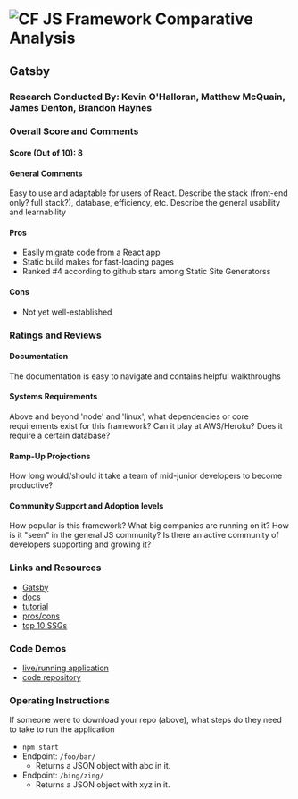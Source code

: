 ![CF](http://i.imgur.com/7v5ASc8.png) JS Framework Comparative Analysis
=======================================================================

## Gatsby

### Research Conducted By: Kevin O'Halloran, Matthew McQuain, James Denton, Brandon Haynes

### Overall Score and Comments
#### Score (Out of 10): 8
#### General Comments
Easy to use and adaptable for users of React.
Describe the stack (front-end only? full stack?), database, efficiency, etc. Describe the general usability and learnability

#### Pros
* Easily migrate code from a React app
* Static build makes for fast-loading pages
* Ranked #4 according to github stars among Static Site Generatorss

#### Cons
* Not yet well-established

### Ratings and Reviews
#### Documentation
The documentation is easy to navigate and contains helpful walkthroughs

#### Systems Requirements
Above and beyond 'node' and 'linux', what dependencies or core requirements exist for this framework?  Can it play at  AWS/Heroku?  Does it require a certain database?

#### Ramp-Up Projections
How long would/should it take a team of mid-junior developers to become productive?

#### Community Support and Adoption levels
How popular is this framework? What big companies are running on it? How is it "seen" in the general JS community?  Is there an active community of developers supporting and growing it?


### Links and Resources
* [Gatsby](https://www.gatsbyjs.org/)
* [docs](https://www.gatsbyjs.org/docs/)
* [tutorial](https://www.gatsbyjs.org/tutorial/)
* [pros/cons](http://russelljanderson.com/choosing-gatsby/)
* [top 10 SSGs](https://www.netlify.com/blog/2018/08/24/the-top-10-ssgs-of-2018-according-to-staticgen-and-github/)

### Code Demos
* [live/running application](http://xyz.com)
* [code repository](https://github.com/mattoattacko/gatsby-chat-app)

### Operating Instructions
If someone were to download your repo (above), what steps do they need to take to run the application
* `npm start`
* Endpoint: `/foo/bar/`
  * Returns a JSON object with abc in it.
* Endpoint: `/bing/zing/`
  * Returns a JSON object with xyz in it.
